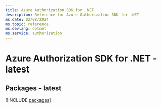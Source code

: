 ```yaml
---
title: Azure Authorization SDK for .NET
description: Reference for Azure Authorization SDK for .NET
ms.date: 02/08/2024
ms.topic: reference
ms.devlang: dotnet
ms.service: authorization
---
```

# Azure Authorization SDK for .NET - latest
## Packages - latest
[!INCLUDE [packages](authorization-index.md)]